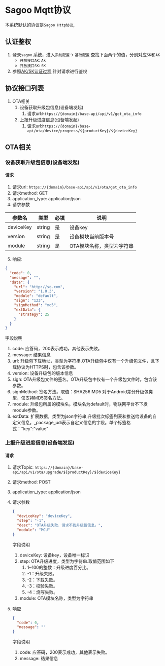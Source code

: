 # Sagoo Mqtt协议

本系统默认的协议是`Sagoo Http协议`,

## 认证鉴权

1. 登录`sagoo` 系统，进入`系统配置`-> `基础配置` 查找下面两个的值，分别对应`SK`和`AK`
    - `开放接口AK`: `Ak`
    - `开放接口SK`: `SK`
2. 参照[AK/SK认证过程](https://iotdoc.sagoo.cn/develop/base-api/openapi/start.html) 针对请求进行鉴权

## 协议接口列表

1. OTA相关
    1. 设备获取升级包信息(设备端发起)
        1. 请求url:`https://{domain}/base-api/api/v1/get_ota_info`
    2. 上报升级进度信息(设备端发起)
        1. 请求url:`https://{domain}/base-api/ota/device/progress/${productKey}/${deviceKey}`

## OTA相关

### 设备获取升级包信息(设备端发起)

#### 请求

1. 请求url: `https://{domain}/base-api/api/v1/ota/get_ota_info`
2. 请求method: GET
3. application_type: application/json
4. 请求参数

| 参数名 | 类型 | 必填 | 说明             |
| --- | --- | --- |----------------|
| deviceKey | string | 是 | 设备key          |
| version | string | 是 | 设备模块当前版本号      |
| module | string | 是 | OTA模块名称，类型为字符串 |


5. 响应:
```json
{
  "code": 0,
  "message": "",
  "data": {
    "url": "http://so.com",
    "version": "1.0.3",
    "module": "default",
    "sign": "123",
    "signMethod": "md5",
    "extData": {
      "strategy": 25
    }
  }
}
```

字段说明

1. code: 应答码，200表示成功，其他表示失败。
2. message: 结果信息
3. url: 升级包下载地址，类型为字符串,OTA升级包中仅有一个升级包文件，且下载协议为HTTPS时，包含该参数。
4. version: 设备升级包的版本信息
5. sign: OTA升级包文件的签名。OTA升级包中仅有一个升级包文件时，包含该参数。
6. signMethod: 签名方法。取值：SHA256 MD5 对于Android差分升级包类型，仅支持MD5签名方法。
7. module: 升级包所属的模块名。模块名为default时，物联网平台不下发module参数。
8. extData: 扩展数据，类型为json字符串,升级批次标签列表和推送给设备的自定义信息。_package_udi表示自定义信息的字段。单个标签格式："key":"value"


### 上报升级进度信息(设备端发起)

#### 请求

1. 请求Topic: `https://{domain}/base-api/api/v1/ota/upgrade/${productKey}/${deviceKey}`
2. 请求method: POST
3. application_type: application/json
4. 请求参数
    ```json
    {
      "deviceKey": "deviceKey", 
      "step": "-1",
      "desc": "OTA升级失败，请求不到升级包信息。",
      "module": "MCU"
    }
    ```
   字段说明
   1. deviceKey: 设备key，设备唯一标识
   2. step: OTA升级进度，类型为字符串.取值范围如下
       1. 1~100的整数：升级进度百分比。
       2. -1：升级失败。
       3. -2：下载失败。
       4. -3：校验失败。
       5. -4：烧写失败。
   3. module: OTA模块名称，类型为字符串
5. 响应
    ```json
    {
      "code": 0,
      "message": ""
    }
    ```

    字段说明
    
    1. code: 应答码，200表示成功，其他表示失败。
    2. message: 结果信息



